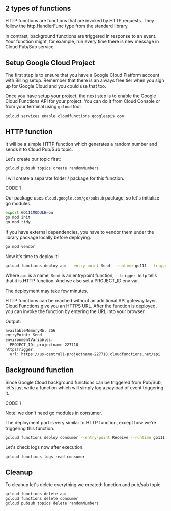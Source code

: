 

## 2 types of functions

HTTP functions are functions that are invoked by HTTP requests. They follow the http.HandlerFunc type from the standard library.

In contrast, background functions are triggered in response to an event. Your function might, for example, run every time there is new message in Cloud Pub/Sub service.

## Setup Google Cloud Project

The first step is to ensure that you have a Google Cloud Platform account with Billing setup. Remember that there is an always free tier when you sign up for Google Cloud and you could use that too.

Once you have setup your project, the next step is to enable the Google Cloud Functions API for your project. You can do it from Cloud Console or from your terminal using `gcloud` tool.

```bash
gcloud services enable cloudfunctions.googleapis.com
```

## HTTP function

It will be a simple HTTP function which generates a random number and sends it to Cloud Pub/Sub topic.

Let's create our topic first:

```bash
gcloud pubsub topics create randomNumbers
```

I will create a separate folder / package for this function.

CODE 1

Our package uses `cloud.google.com/go/pubsub` package, so let's initialize go modules.

```bash
export GO111MODULE=on
go mod init
go mod tidy
```

If you have external dependencies, you have to vendor them under the library package locally before deploying.

```bash
go mod vendor
```

Now it's time to deploy it:

```bash
gcloud functions deploy api --entry-point Send --runtime go111 --trigger-http --set-env-vars PROJECT_ID=projectname-227718
```

Where `api` is a name, `Send` is an entrypoint function, `--trigger-http` tells that it is HTTP function. And we also set a PROJECT_ID env var.

The deployment may take few minutes.

HTTP functions can be reached without an additional API gateway layer. Cloud Functions give you an HTTPS URL. After the function is deployed, you can invoke the function by entering the URL into your browser.

Output:

```bash
availableMemoryMb: 256
entryPoint: Send
environmentVariables:
  PROJECT_ID: projectname-227718
httpsTrigger:
  url: https://us-central1-projectname-227718.cloudfunctions.net/api
```

## Background function

Since Google Cloud background functions can be triggered from Pub/Sub, let's just write a function which will simply log a payload of event triggering it.

CODE 1

Note: we don't need go modules in consumer.

The deployment part is very similar to HTTP function, except how we're triggering this function.

```bash
gcloud functions deploy consumer --entry-point Receive --runtime go111 --trigger-topic=randomNumbers
```

Let's check logs now after execution.

```bash
gcloud functions logs read consumer
```

## Cleanup

To cleanup let's delete everything we created: function and pub/sub topic.

```bash
gcloud functions delete api
gcloud functions delete consumer
gcloud pubsub topics delete randomNumbers
```

